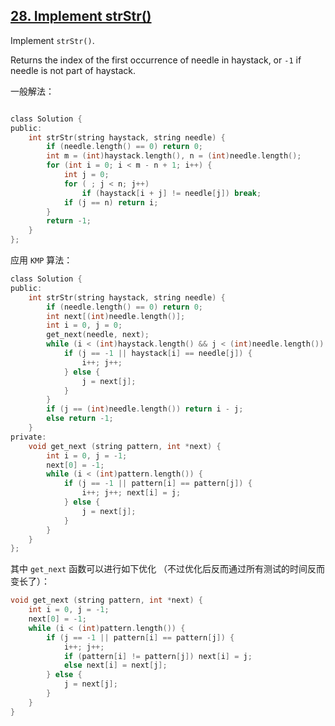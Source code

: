 ## [28. Implement strStr()](https://leetcode.com/problems/implement-strstr/#/description)

Implement `strStr()`.

Returns the index of the first occurrence of needle in haystack, or `-1` if needle is not part of haystack.

一般解法：

```c

class Solution {
public:
    int strStr(string haystack, string needle) {
        if (needle.length() == 0) return 0;
        int m = (int)haystack.length(), n = (int)needle.length();
        for (int i = 0; i < m - n + 1; i++) {
            int j = 0;
            for ( ; j < n; j++)
                if (haystack[i + j] != needle[j]) break;
            if (j == n) return i;
        }
        return -1;
    }
};
```

应用 `KMP` 算法：

```c
class Solution {
public:
    int strStr(string haystack, string needle) {
        if (needle.length() == 0) return 0;
        int next[(int)needle.length()];
        int i = 0, j = 0;
        get_next(needle, next);
        while (i < (int)haystack.length() && j < (int)needle.length()) {
            if (j == -1 || haystack[i] == needle[j]) {
                i++; j++;
            } else {
                j = next[j];
            }
        }
        if (j == (int)needle.length()) return i - j;
        else return -1;
    }
private:
    void get_next (string pattern, int *next) {
        int i = 0, j = -1;
        next[0] = -1;
        while (i < (int)pattern.length()) {
            if (j == -1 || pattern[i] == pattern[j]) {
                i++; j++; next[i] = j;
            } else {
                j = next[j];
            }
        }
    }
};
```

其中 `get_next` 函数可以进行如下优化 （不过优化后反而通过所有测试的时间反而变长了）：

```c
void get_next (string pattern, int *next) {
    int i = 0, j = -1;
    next[0] = -1;
    while (i < (int)pattern.length()) {
        if (j == -1 || pattern[i] == pattern[j]) {
            i++; j++;
            if (pattern[i] != pattern[j]) next[i] = j;
            else next[i] = next[j];
        } else {
            j = next[j];
        }
    }
}
```